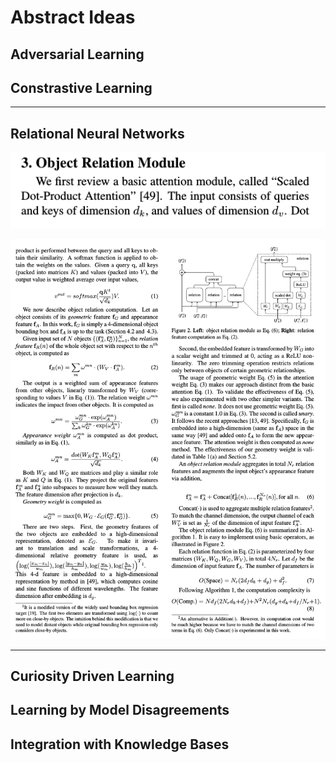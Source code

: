 # Abstract Ideas

## Adversarial Learning

## Constrastive Learning
---
## Relational Neural Networks

![](2020-07-21-05-40-55.png)


![](2020-07-21-05-41-35.png)


---
## Curiosity Driven Learning

## Learning by Model Disagreements

## Integration with Knowledge Bases
